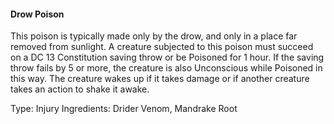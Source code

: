 #### Drow Poison
This poison is typically made only by the drow, and only in a place far removed from sunlight. A creature subjected to this poison must succeed on a DC 13 Constitution saving throw or be Poisoned for 1 hour. If the saving throw fails by 5 or more, the creature is also Unconscious while Poisoned in this way. The creature wakes up if it takes damage or if another creature takes an action to shake it awake.

Type: Injury
Ingredients: Drider Venom, Mandrake Root